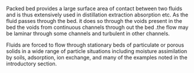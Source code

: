 Packed bed provides a large surface area of contact between two fluids and is thus extensively used in distillation extraction absorption etc. As the fluid passes through the bed. it does so through the voids present in the bed the voids from continuous channels through out the bed .the flow may be laminar through some channels and turbulent in other channels.

Fluids are forced to flow through stationary beds of particulate or porous solids in a wide range of particle situations including moisture assimilation by soils, adsorption, ion exchange, and many of the examples noted in the introductory section.
